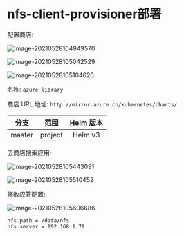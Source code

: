 # nfs-client-provisioner部署

配置商店:

![image-20210528104949570](https://tva1.sinaimg.cn/large/008i3skNgy1gqxy8vvm07j31xg0jon0l.jpg)

![image-20210528105042529](https://tva1.sinaimg.cn/large/008i3skNgy1gqxy9t4jjcj31x00oa79i.jpg)

![image-20210528105104626](https://tva1.sinaimg.cn/large/008i3skNgy1gqxya6hxvdj311y0ligna.jpg)

名称:  `azure-library`

商店 URL 地址:  `http://mirror.azure.cn/kubernetes/charts/`

|  分支  |  范围   | Helm 版本 |
| :----: | :-----: | :-------: |
| master | project |  Helm v3  |

去商店搜索应用:

![image-20210528105443091](https://tva1.sinaimg.cn/large/008i3skNgy1gqxydzdl74j31yi0mgdj2.jpg)

![image-20210528105510452](https://tva1.sinaimg.cn/large/008i3skNgy1gqxyeg4o6cj31yi0l6tbz.jpg)

修改应答配置:

![image-20210528105606686](https://tva1.sinaimg.cn/large/008i3skNgy1gqxyffd7vaj31x00lkju8.jpg)

```nginx
nfs.path = /data/nfs
nfs.server = 192.168.1.79
```

